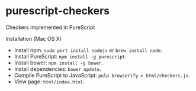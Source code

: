 # purescript-checkers
Checkers implemented in PureScript

Installation (Mac OS X)

* Install npm: `sudo port install nodejs` or `brew install node`.
* Install PureScript: `npm install -g purescript`.
* Install bower: `npm install -g bower`.
* Install dependencies: `bower update`.
* Compile PureScript to JavaScript: `pulp browserify > html/checkers.js`.
* View page: `html/index.html`.
